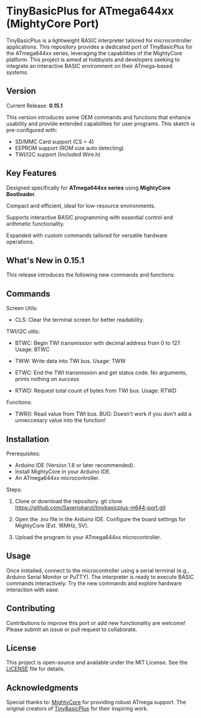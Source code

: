 # TinyBasicPlus for ATmega644xx (MightyCore Port)

TinyBasicPlus is a lightweight BASIC interpreter tailored for microcontroller applications. This repository provides a dedicated port of TinyBasicPlus for the ATmega644xx series, leveraging the capabilities of the MightyCore platform. This project is aimed at hobbyists and developers seeking to integrate an interactive BASIC environment on their ATmega-based systems.

## Version

Current Release: **0.15.1**

This version introduces some OEM commands and functions that enhance usability and provide extended capabilities for user programs.
This sketch is pre-configured with:
- SD/MMC Card support (CS = 4)
- EEPROM support (ROM size auto detecting)
- TWI/I2C support (Included Wire.h)

## Key Features

Designed specifically for **ATmega644xx series** using **MightyCore Bootloader**.

Compact and efficient, ideal for low-resource environments.

Supports interactive BASIC programming with essential control and arithmetic functionality.

Expanded with custom commands tailored for versatile hardware operations.

## What's New in 0.15.1

This release introduces the following new commands and functions:

## Commands

Screen Utils:
- CLS: Clear the terminal screen for better readability.

TWI/I2C utils:
- BTWC: Begin TWI transmission with decimal address from 0 to 127.
Usage: BTWC <addr>

- TWW: Write data into TWI bus.
Usage: TWW <data>

- ETWC: End the TWI transmission and get status code.
No arguments, prints nothing on success

- RTWD: Request total count of bytes from TWI bus.
Usage: RTWD <addr> <count>

Functions:
- TWR(): Read value from TWI bus.
BUG: Doesn't work if you don't add a unneccesary value into the function!

## Installation

Prerequisites:
- Arduino IDE (Version 1.8 or later recommended).
- Install MightyCore in your Arduino IDE.
- An ATmega644xx microcontroller.

Steps:

1. Clone or download the repository.
git clone https://github.com/Saveriokarol/tinybasicplus-m644-port.git

2. Open the .ino file in the Arduino IDE.
Configure the board settings for MightyCore (Ext. 16MHz, 5V).

3. Upload the program to your ATmega644xx microcontroller.

## Usage

Once installed, connect to the microcontroller using a serial terminal (e.g., Arduino Serial Monitor or PuTTY). The interpreter is ready to execute BASIC commands interactively. Try the new commands and explore hardware interaction with ease.

## Contributing

Contributions to improve this port or add new functionality are welcome! Please submit an issue or pull request to collaborate.

## License

This project is open-source and available under the MIT License. See the [LICENSE](./LICENSE) file for details.

## Acknowledgments

Special thanks to:
[MightyCore](https://github.com/MCUdude/MightyCore) for providing robust ATmega support.
The original creators of [TinyBasicPlus](https://github.com/BleuLlama/TinyBasicPlus) for their inspiring work.


